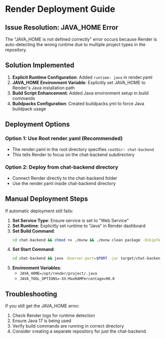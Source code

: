 # Render Deployment Guide

## Issue Resolution: JAVA_HOME Error

The "JAVA_HOME is not defined correctly" error occurs because Render is auto-detecting the wrong runtime due to multiple project types in the repository.

## Solution Implemented

1. **Explicit Runtime Configuration**: Added `runtime: java` in render.yaml
2. **JAVA_HOME Environment Variable**: Explicitly set JAVA_HOME to Render's Java installation path
3. **Build Script Enhancement**: Added Java environment setup in build commands
4. **Buildpacks Configuration**: Created buildpacks.yml to force Java buildpack usage

## Deployment Options

### Option 1: Use Root render.yaml (Recommended)
- The render.yaml in the root directory specifies `rootDir: chat-backend`
- This tells Render to focus on the chat-backend subdirectory

### Option 2: Deploy from chat-backend directory
- Connect Render directly to the chat-backend folder
- Use the render.yaml inside chat-backend directory

## Manual Deployment Steps

If automatic deployment still fails:

1. **Set Service Type**: Ensure service is set to "Web Service"
2. **Set Runtime**: Explicitly set runtime to "Java" in Render dashboard
3. **Set Build Command**:
   ```bash
   cd chat-backend && chmod +x ./mvnw && ./mvnw clean package -DskipTests -B
   ```
4. **Set Start Command**:
   ```bash
   cd chat-backend && java -Dserver.port=$PORT -jar target/chat-backend-0.0.1-SNAPSHOT.jar
   ```
5. **Environment Variables**:
   - `JAVA_HOME=/opt/render/project/.java`
   - `JAVA_TOOL_OPTIONS=-XX:MaxRAMPercentage=90.0`

## Troubleshooting

If you still get the JAVA_HOME error:
1. Check Render logs for runtime detection
2. Ensure Java 17 is being used
3. Verify build commands are running in correct directory
4. Consider creating a separate repository for just the chat-backend
